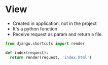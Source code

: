 # View
- Created in application, not in the project
- It's a python function
- Receive request as param and return a file.

```py
from django.shortcuts import render

def index(request):
  return render(request, 'index.html')
```